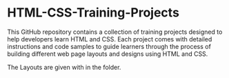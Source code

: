 # HTML-CSS-Training-Projects
This GitHub repository contains a collection of training projects designed to help developers learn HTML and CSS. Each project comes with detailed instructions and code samples to guide learners through the process of building different web page layouts and designs using HTML and CSS.

The Layouts are given with in the folder.
